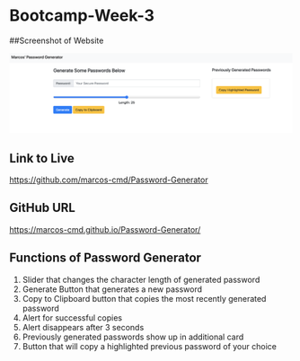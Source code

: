 # Bootcamp-Week-3

##Screenshot of Website

![index.html of password generator](assets/screen.png)

## Link to Live

https://github.com/marcos-cmd/Password-Generator

## GitHub URL

https://marcos-cmd.github.io/Password-Generator/

## Functions of Password Generator
1. Slider that changes the character length of generated password
2. Generate Button that generates a new password
3. Copy to Clipboard button that copies the most recently generated password
4. Alert for successful copies
5. Alert disappears after 3 seconds
6. Previously generated passwords show up in additional card
7. Button that will copy a highlighted previous password of your choice

